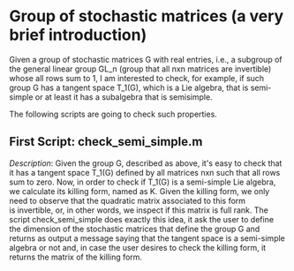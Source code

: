 # Group of stochastic matrices (a very brief introduction)

Given a group of stochastic matrices G with real entries, i.e.,
a subgroup of the general linear group GL_n (group that all 
nxn matrices are invertible) whose all rows sum to 1, 
I am interested to check, for example, if
such group G has a tangent space T_1(G), which is a Lie algebra, that is
semi-simple or at least it has a subalgebra that is semisimple.

The following scripts are going to check such properties.

## First Script: check_semi_simple.m

*Description*: Given the group G, described as above, it's easy to check
that it has a tangent space T_1(G) defined by all matrices nxn 
such that all rows sum to zero. 
Now, in order to check if T_1(G) is a semi-simple Lie algebra, we
calculate its killing form, named as K. Given the killing form,
we only need to observe that the quadratic matrix associated to this form  
is invertible, or, in other words, we inspect if this matrix is full rank.
The script check_semi_simple does exactly this idea, it ask the user
to define the dimension of the stochastic matrices that define the group
G and returns as output a message saying that the tangent space is 
a semi-simple algebra or not and, in case the user desires to check 
the killing form, it returns the matrix of the killing form.
